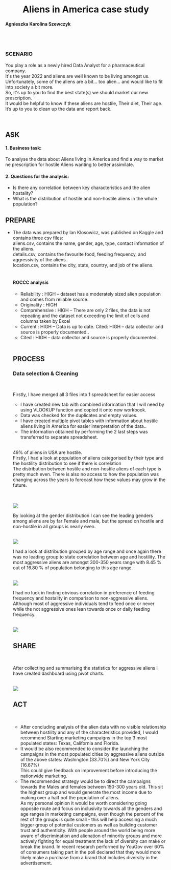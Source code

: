 ****<h1 align = "center"> Aliens in America case study </h1>****

<h4 align = "left"> Agnieszka Karolina Szewczyk</h4><br><br>

<h3> SCENARIO </h3>
<P>You play a role as a newly hired Data Analyst for a pharmaceutical company. <br>
It's the year 2022 and aliens are well known to be living amongst us. Unfortunately, some of the aliens are a bit... too alien... and would like to fit into society a bit more.<br>
So, it's up to you to find the best state(s) we should market our new prescription.<br>
It would be helpful to know If these aliens are hostile, Their diet, Their age. It’s up to you to clean up the data and report back.
 </P>
<br>
<H2> ASK </H2>
<h4> 1. Business task: </h4>
<p> To analyse the data about Aliens living in America and find a way to market ne prescription for hostile Aliens wanting to better assimilate. </p>

<h4> 2. Questions for the analysis:</h4>
<ul>
  <li> Is there any correlation between key characteristics and the alien hostality? </li>
<li> What is the distribution of hostile and non-hostile aliens in the whole population? </li>
  </ul>

<h2> PREPARE </h2>
<ul>
<li> The data was prepared by Ian Klosowicz, was published on Kaggle and contains three csv files:
<br>
aliens.csv, contains the name, gender, age, type, contact information of the aliens. <br>
details.csv, contains the favourite food, feeding frequency, and aggressivity of the aliens. <br>
location.csv, contains the city, state, country, and job of the aliens. <br>
 </li>
 <br>
 
<h4> ROCCC analysis </h4>
<ul>
<li> Reliability : HIGH – dataset has a moderately sized alien population and comes from reliable source. </li>
<li> Originality : HIGH </li>
  <li> Comprehensive : HIGH – There are only 2 files, the data is not repeating and the dataset not exceeding the limit of cells and columns taken by Excel </li>
<li> Current : HIGH – Data is up to date. Cited: HIGH – data collector and source is properly documented.. </li>
  <li> Cited : HIGH – data collector and source is properly documented.</li> </ul>
  <br>
  
<h2> PROCESS </h2>
<h3> Data selection & Cleaning</h3> <br>
<p>Firstly, I have merged all 3 files into 1 spreadsheet for easier access</p>
<ul>
  <li> I have created new tab with combined information that I will need by using VLOOKUP function and copied it onto new workbook.</li>
  <li> Data was checked for the duplicates and empty values. </li>
  <li>I have created multiple pivot tables with information about hostile aliens living in America for easier interpretation of the data..</li>
  <li>The information obtained by performing the 2 last steps was transferred to separate spreadsheet.</li>
  </ul>
  <br>
<p>49% of aliens in USA are hostile.
<br>
Firstly, I had a look at population of aliens categorised by their type and the hostility distribution to see if there is correlation
<br>
The distribution between hostile and non-hostile aliens of each type is pretty much even. There is also no access to how the population was changing across the years to forecast how these values may grow in the future. </p>
 <br> 
 <br>
<img src = "https://github.com/Ags-S/Iank-K-Aliens-in-America-study/blob/main/pivot_tables/Type.png"> 
 <br>
<p>By looking at the gender distribution I can see the leading genders among aliens are by far Female and male, but the spread on hostile and non-hostile in all groups is nearly even.</p>
<br>
<img src = "https://github.com/Ags-S/Iank-K-Aliens-in-America-study/blob/main/pivot_tables/Gender.png">
  <br>
<p> I had a look at distribution grouped by age range and once again there was no leading group to state correlation between age and hostility. The most aggressive aliens are amongst 300-350 years range with 8.45 % out of 16.80 % of population belonging to this age range. </p>
<br>
<img src = "https://github.com/Ags-S/Iank-K-Aliens-in-America-study/blob/main/pivot_tables/age.png">
<br>
<p> I had no luck in finding obvious correlation in preference of feeding frequency and hostality in comparison to non-aggressive aliens. Although most of aggressive individuals tend to feed once or never while the not aggressive ones lean towards once or daily feeding frequency. </p>
<br>
<img src = "https://github.com/Ags-S/Iank-K-Aliens-in-America-study/blob/main/pivot_tables/feeding.png">
<br>
<h2> SHARE</h2>
  <br>
  <p> After collecting and summarising the statistics for aggressive aliens I have created dashboard using pivot charts. </p>
  <br>
  <img src = "https://github.com/Ags-S/Iank-K-Aliens-in-America-study/blob/main/dashboard.png">
  <br>
  
  <h2> ACT</h2>
  <br>
 
<ul>
  <li> After concluding analysis of the alien data with no visible relationship between hostility and any of the characteristics provided, I would recommend Starting marketing campaigns in the top 3 most populated states: Texas, California and Florida. </li>
  <li> It would be also recommended to consider the launching the campaigns in the most populated cities by aggressive aliens outside of the above states: Washington (33.70%) and New York City (16.67%)
  <br>
  This could give feedback on improvement before introducing the nationwide marketing.</li>
  <li> The recommended strategy would be to direct the campaigns towards the Males and females between 150-300 years old. This sit the highest group and would generate the most income due to making over a half oof the population of aliens. <br>
As my personal opinion it would be worth considering going opposite route and focus on inclusivity towards all the genders and age ranges in marketing campaigns, even though the percent of the rest of the groups is quite small - this will help accessing a much bigger group of potential customers as well as building customer trust and authenticity. With people around the world being more aware of discrimination and alienation of minority groups and more actively fighting for equal treatment the lack of diversity can make or break the brand. In recent research performed by YouGov over 60% of consumers taking part in the poll declared that they would more likely make a purchase from a brand that includes diversity in the advertisement. </li>
  </ul>
